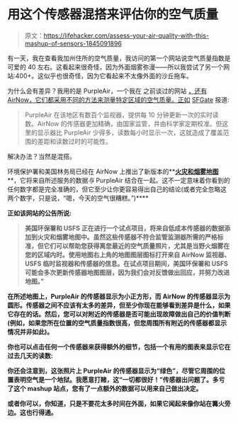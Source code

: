 # 用这个传感器混搭来评估你的空气质量

> 原文：<https://lifehacker.com/assess-your-air-quality-with-this-mashup-of-sensors-1845091896>

有一天，我在查看我加州住所的空气质量，我访问的第一个网站说空气质量指数是可爱的 40 左右。这看起来很奇怪，因为外面烟雾弥漫——所以我尝试了另一个网站:400+。这似乎也很奇怪，因为它看起来不太像外面的沙丘拖车。



为什么会有差异？我用的是 PurpleAir，一个我在 之前谈过的网站 [，还有 AirNow，它们都采用不同的方法来测量特定区域的空气质量。正如](https://lifehacker.com/use-these-apps-to-see-if-your-air-quality-index-sucks-o-1844856739) [SFGate](https://www.sfgate.com/california-wildfires/article/PurpleAir-AirNow-Federal-hybrid-air-quality-site-15572827.php) 报道:

> PurpleAir 在该地区有数百个监视器，提供每 10 分钟更新一次的实时读数。AirNow 的传感器更加精确，由国家监管，并由科学家定期校准。但这里的显示器比 PurpleAir 少得多，读数每小时显示一次，这就造成了覆盖范围的差距和读数过时的可能性。

解决办法？当然是混搭。

环境保护署和美国林务局已经在 AirNow 上推出了新版本的**[**火灾和烟雾地图**](https://fire.airnow.gov)**，它将来自所述服务的数据*与* PurpleAir 结合在一起。这不一定意味着你看到的任何数字都是完全准确的，但它至少让你更容易得出自己的结论(或者完全忽略这两个数字，只是说，“嗯，今天的空气很糟糕。”)****

****正如该网站的公告所说:****

> ****美国环保署和 USFS 正在进行一个试点项目，将来自低成本传感器的数据添加到火灾和烟雾地图中。虽然这些传感器不符合监管监测器所需的严格标准，但它们可以帮助您获得离您最近的空气质量照片，尤其是当野火烟雾在您的区域内时。使用地图右上角的地图图层图标打开来自 AirNow 监视器、USFS 临时监视器和传感器的信息。在试点项目期间，美国环保署和 USFS 可能会多次更新传感器地图图层，因为我们会对反馈做出回应，并努力改进地图。”****

****在所述地图上，PurpleAir 的传感器显示为小正方形，而 AirNow 的传感器显示为圆形。传感器之间不应该有太多的差异，但至少你现在能够看到差异是什么，如果它存在的话。然后，您可以对附近的传感器是否可能出现故障做出自己的价值判断(例如，如果您所在位置的空气质量指数很高，但您周围所有附近的传感器都显示情况并非如此)。****

****你也可以点击任何一个传感器来获得额外的细节，包括一个有用的图表来显示它在过去几天的读数:**** 

****你还会注意到，这张照片上 PurpleAir 的传感器显示为“绿色”，尽管它周围的位置表明空气是一个地狱。我愿意打赌，这“一切都很好！”传感器出问题了。多亏了这个 mashup 站点，您有了一点额外的数据可以用来自己做出决定。****

****或者你可以，你知道，只是不要花太多时间在外面，如果它闻起来像你站在篝火旁边。这也行得通。****